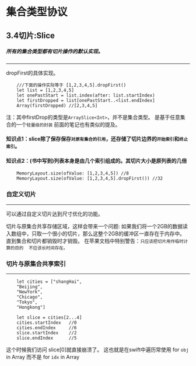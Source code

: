 # 集合类型协议

##  3.4切片:Slice

##### 所有的集合类型都有切片操作的默认实现。
---
dropFirst的具体实现。

        ///下面的操作实际等于 [1,2,3,4,5].dropFirst()
        let list = [1,2,3,4,5]
        let onePastStart = list.index(after: list.startIndex)
        let firstDropped = list[onePastStart..<list.endIndex]
        Array(firstDropped) //[2,3,4,5]

注：其中firstDrop的类型是```ArraySlice<Int>```，并不是集合类型。 是基于任意集合的一个```轻量级的封装```  前面的笔记也有类似的提及。



#### 知识点1：slice除了保存保存```对原有集合的引用```，还存储了切片边界的```开始索引```和```终止索引```。


#### 知识点2：(书中写到)列表本身是由几个索引组成的。其切片大小是原列表的几倍 
        MemoryLayout.size(ofValue: [1,2,3,4,5]) //8
        MemoryLayout.size(ofValue: [1,2,3,4,5].dropFirst()) //32


### 自定义切片
---
可以通过自定义切片达到尺寸优化的功能。

切片与原集合共享存储区域，这样会带来一个问题:
如果我们将一个2GB的数据读入数组中，只取一个很小的切片，那么这整个2GB的缓冲区一直存在于内存中。直到集合和切片都销毁时才销毁。
在苹果文档中特别警告：```只应该把切片用作临时计算的目的  不应该长时间存在。```



### 切片与原集合共享索引
---
        let cities = ["shangHai",
        "Beijing",
        "NewYork",
        "Chicago",
        "Tokyo",
        "Hongkong"]
        
        let slice = cities[2...4]
        cities.startIndex   //0
        cities.endIndex     //6
        slice.startIndex    //2
        slice.endIndex      //5

这个时候我们访问 slice[0]就直接崩溃了。
这也就是在swift中遍历常使用 for ```obj``` in Array  而不是 for ```idx``` in Array

